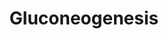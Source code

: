 ---
annotations:
- id: PW:0000641
  parent: regulatory pathway
  type: Pathway Ontology
  value: gluconeogenesis pathway
- id: PW:0000002
  parent: classic metabolic pathway
  type: Pathway Ontology
  value: classic metabolic pathway
authors:
- LarsEijssen
- AlexanderPico
- MaintBot
description: ''
last-edited: 2019-09-17
organisms:
- Solanum lycopersicum
redirect_from:
- /index.php/Pathway:WP2630
- /instance/WP2630
- /instance/WP2630_rr107270
revision: r107270
schema-jsonld:
- '@context': https://schema.org/
  '@id': https://wikipathways.github.io/pathways/WP2630.html
  '@type': Dataset
  creator:
    '@type': Organization
    name: WikiPathways
  description: ''
  keywords:
  - 1,3-diphosphateglycerate
  - 1.1.1.37
  - 1.1.1.40
  - 1.2.1.12
  - 2-phosphoglycerate
  - 2.7.2.3
  - 2.7.9.2
  - 3-phosphoglycerate
  - 3.1.3.11
  - 4.1.1.49
  - 4.1.2.13
  - 5.4.2.1
  - D-fructose-6-phosphate
  - D-glyceraldehyde-3-phosphate
  - Dihydroxyacetone phosphate Acyl Ester
  - Fructose-1,6-bisphosphate
  - Malate
  - Oxaloacetate
  - Phosphoenolpyruvate
  - Pyruvate
  - β-D-glucose-6-phosphate
  license: CC0
  name: Gluconeogenesis
seo: CreativeWork
title: Gluconeogenesis
wpid: WP2630
---